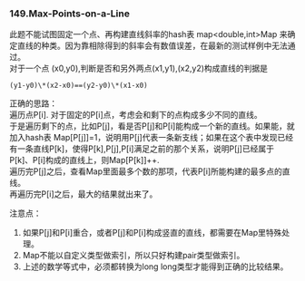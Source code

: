 ### 149.Max-Points-on-a-Line

此题不能试图固定一个点、再构建直线斜率的hash表 map<double,int>Map 来确定直线的种类。因为靠相除得到的斜率会有数值误差，在最新的测试样例中无法通过。  
对于一个点 (x0,y0),判断是否和另外两点(x1,y1),(x2,y2)构成直线的判据是
```
(y1-y0)\*(x2-x0)==(y2-y0)\*(x1-x0)
```
正确的思路：  
遍历点P[i]. 对于固定的P[i]点，考虑会和剩下的点构成多少不同的直线。  
于是遍历剩下的点，比如P[j]，看是否P[j]和P[i]能构成一个新的直线。如果能，就加入hash表 Map[P[j]]=1，说明用P[j]代表一条新支线；如果在这个表中发现已经有一条直线P[k]，使得P[k],P[j],P[i]满足之前的那个关系，说明P[j]已经属于P[k]、P[i]构成的直线上，则Map[P[k]]++.  
遍历完P[j]之后，查看Map里面最多个数的那项，代表P[i]所能构建的最多点的直线。    
再遍历完P[i]之后，最大的结果就出来了。

注意点：  
1. 如果P[j]和P[i]重合，或者P[j]和P[i]构成竖直的直线，都需要在Map里特殊处理。  
2. Map不能以自定义类型做索引，所以只好构建pair类型做索引。
3. 上述的数学等式中，必须都转换为long long类型才能得到正确的比较结果。

